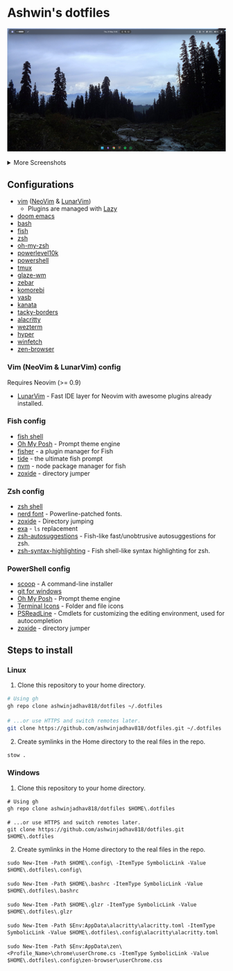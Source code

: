 # Ashwin's dotfiles

![Cover](./assets/cover.png)

<details>
  <summary>More Screenshots</summary>

  ![GlazeWM + Zebar 1](./assets/more1.png)
  ![GlazeWM + Zebar 2](./assets/more2.png)

  ![GlazeWM + Zebar 3](./assets/more3.png)
  ![GlazeWM + Zebar 4](./assets/more4.png)
  ![GlazeWM + Zebar 5](./assets/more5.png)
</details>

## Configurations

-  [vim](https://www.vim.org/) ([NeoVim](https://neovim.io/) & [LunarVim](https://www.lunarvim.org/))
   -  Plugins are managed with [Lazy](https://github.com/folke/lazy.nvim.git")
-  [doom emacs](https://github.com/doomemacs/doomemacs)
-  [bash](https://www.gnu.org/software/bash/)
-  [fish](https://fishshell.com/)
-  [zsh](https://www.zsh.org/)
-  [oh-my-zsh](https://ohmyz.sh/)
-  [powerlevel10k](https://github.com/romkatv/powerlevel10k/)
-  [powershell](https://learn.microsoft.com/en-us/powershell/)
-  [tmux](https://github.com/tmux/tmux/)
-  [glaze-wm](https://github.com/glzr-io/glazewm/)
-  [zebar](https://github.com/glzr-io/zebar/)
-  [komorebi](https://github.com/LGUG2Z/komorebi/)
-  [yasb](https://github.com/amnweb/yasb/)
-  [kanata](https://github.com/jtroo/kanata/)
-  [tacky-borders](https://github.com/lukeyou05/tacky-borders/)
-  [alacritty](https://github.com/alacritty/alacritty/)
-  [wezterm](https://github.com/wezterm/wezterm/)
-  [hyper](https://github.com/vercel/hyper/)
-  [winfetch](https://github.com/lptstr/winfetch/)
-  [zen-browser](https://zen-browser.app/)

### Vim (NeoVim & LunarVim) config

Requires Neovim (>= 0.9)

-  [LunarVim](https://www.lunarvim.org/) - Fast IDE layer for Neovim with awesome plugins already installed.

### Fish config

-  [fish shell](https://fishshell.com/)
-  [Oh My Posh](https://ohmyposh.dev/) - Prompt theme engine
-  [fisher](https://github.com/jorgebucaran/fisher/) - a plugin manager for Fish
-  [tide](https://github.com/IlanCosman/tide/) - the ultimate fish prompt
-  [nvm](https://github.com/jorgebucaran/nvm.fish/) - node package manager for fish
-  [zoxide](https://github.com/ajeetdsouza/zoxide) - directory jumper

### Zsh config

-  [zsh shell](https://ohmyz.sh/)
-  [nerd font](https://www.nerdfonts.com/) - Powerline-patched fonts.
-  [zoxide](https://github.com/ajeetdsouza/zoxide) - Directory jumping
-  [exa](https://the.exa.website/) - `ls` replacement
-  [zsh-autosuggestions](https://github.com/zsh-users/zsh-autosuggestions) - Fish-like fast/unobtrusive autosuggestions for zsh.
-  [zsh-syntax-highlighting](https://github.com/zsh-users/zsh-syntax-highlighting) - Fish shell-like syntax highlighting for zsh.

### PowerShell config

-  [scoop](https://scoop.sh/) - A command-line installer
-  [git for windows](https://gitforwindows.org/)
-  [Oh My Posh](https://ohmyposh.dev/) - Prompt theme engine
-  [Terminal Icons](https://github.com/devblackops/Terminal-Icons) - Folder and file icons
-  [PSReadLine](https://docs.microsoft.com/en-us/powershell/module/psreadline/) - Cmdlets for customizing the editing environment, used for autocompletion
-  [zoxide](https://github.com/ajeetdsouza/zoxide) - directory jumper


## Steps to install

### Linux

1. Clone this repository to your home directory.

```bash
# Using gh
gh repo clone ashwinjadhav818/dotfiles ~/.dotfiles

# ...or use HTTPS and switch remotes later.
git clone https://github.com/ashwinjadhav818/dotfiles.git ~/.dotfiles
```

2. Create symlinks in the Home directory to the real files in the repo.

```bash
stow .
```

### Windows

1. Clone this repository to your home directory.

```pwsh
# Using gh
gh repo clone ashwinjadhav818/dotfiles $HOME\.dotfiles

# ...or use HTTPS and switch remotes later.
git clone https://github.com/ashwinjadhav818/dotfiles.git $HOME\.dotfiles
```

2. Create symlinks in the Home directory to the real files in the repo.

```pwsh
sudo New-Item -Path $HOME\.config\ -ItemType SymbolicLink -Value $HOME\.dotfiles\.config\

sudo New-Item -Path $HOME\.bashrc -ItemType SymbolicLink -Value $HOME\.dotfiles\.bashrc

sudo New-Item -Path $HOME\.glzr -ItemType SymbolicLink -Value $HOME\.dotfiles\.glzr

sudo New-Item -Path $Env:AppData\alacritty\alacritty.toml -ItemType SymbolicLink -Value $HOME\.dotfiles\.config\alacritty\alacritty.toml

sudo New-Item -Path $Env:AppData\zen\<Profile_Name>\chrome\userChrome.cs -ItemType SymbolicLink -Value $HOME\.dotfiles\.config\zen-browser\userChrome.css
```
